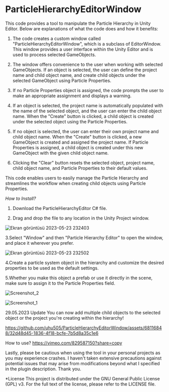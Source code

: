 # ParticleHierarchyEditorWindow
This code provides a tool to manipulate the Particle Hierarchy in Unity Editor. Below are explanations of what the code does and how it benefits:

1. The code creates a custom window called "ParticleHierarchyEditorWindow", which is a subclass of EditorWindow. This window provides a user interface within the Unity Editor and is used to process selected GameObjects.

2. The window offers convenience to the user when working with selected GameObjects. If an object is selected, the user can define the project name and child object name, and create child objects under the selected GameObject using Particle Properties.

3. If no Particle Properties object is assigned, the code prompts the user to make an appropriate assignment and displays a warning.

4. If an object is selected, the project name is automatically populated with the name of the selected object, and the user can enter the child object name. When the "Create" button is clicked, a child object is created under the selected object using the Particle Properties.

5. If no object is selected, the user can enter their own project name and child object name. When the "Create" button is clicked, a new GameObject is created and assigned the project name. If Particle Properties is assigned, a child object is created under this new GameObject with the given child object name.

6. Clicking the "Clear" button resets the selected object, project name, child object name, and Particle Properties to their default values.

This code enables users to easily manage the Particle Hierarchy and streamlines the workflow when creating child objects using Particle Properties.


*How to Install?*

1. Download the ParticleHierarchyEditor C# file.

2. Drag and drop the file to any location in the Unity Project window.

![Ekran görüntüsü 2023-05-23 232403](https://github.com/uhu505/ParticleHierarchyEditorWindow/assets/68116848/090be77f-ec43-43ef-985b-7ea207fb5bce)

3.Select "Window" and then "Particle Hierarchy Editor" to open the window, and place it wherever you prefer.

![Ekran görüntüsü 2023-05-23 232502](https://github.com/uhu505/ParticleHierarchyEditorWindow/assets/68116848/795625a3-db2b-4425-b708-0d71f9d21a18)

4.Create a particle system object in the hierarchy and customize the desired properties to be used as the default settings.

5.Whether you make this object a prefab or use it directly in the scene, make sure to assign it to the Particle Properties field.

![Screenshot_2](https://github.com/uhu505/ParticleHierarchyEditorWindow/assets/68116848/e8699e70-515f-4852-8a8e-25428d728be6)

![Screenshot_1](https://github.com/uhu505/ParticleHierarchyEditorWindow/assets/68116848/0de16076-438d-4720-a10b-697c18ed7415)

29.05.2023 Update
You can now add multiple child objects to the selected object or the project you're creating within the hierarchy!


https://github.com/uhu505/ParticleHierarchyEditorWindow/assets/68116848/32d48d45-1836-4f18-bcfe-7b5d8a35c1e6



How to use?
https://vimeo.com/829587150?share=copy

Lastly, please be cautious when using the tool in your personal projects as you may experience crashes. I haven't taken extensive precautions against potential issues that may arise from modifications beyond what I specified in the plugin description. Thank you.

*License
This project is distributed under the GNU General Public License (GPL) v3. For the full text of the license, please refer to the LICENSE file.
